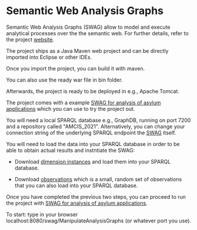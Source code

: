 # Semantic Web Analysis Graphs

Semantic Web Analysis Graphs (SWAG) allow to model and execute analytical processes over the the semantic web. For further details, refer to the project [website](https://swag-bi.github.io/swag/).

The project ships as a Java Maven web project and can be directly imported into Eclipse or other IDEs.

Once you import the project, you can build it with maven.

You can also use the ready war file in bin folder.

Afterwards, the project is ready to be deployed in e.g., Apache Tomcat.

The project comes with a example [SWAG for analysis of asylum applications](https://github.com/swag-bi/swag/blob/master/src/main/webapp/WEB-INF/resources/Uploaded/AGs/eurostat_AG_AMCIS2021.ttl) which you can use to try the project out.

You will need a local SPARQL database e.g., GraphDB, running on port 7200 and a repository called "AMCIS_2021". Alternatively, you can change your connection string of the underlying SPARQL endpoint the [SWAG](https://github.com/swag-bi/swag/blob/master/src/main/webapp/WEB-INF/resources/Uploaded/AGs/eurostat_AG_AMCIS2021.ttl) itself.

You will need to load the data into your SPARQL database in order to be able to obtain actual results and instntiate the SWAG:

* Download [dimension instances](https://github.com/lorenae/qb4olap/blob/master/examples/eurostat_instances_QB4OLAP_v1.3.ttl) and load them into your SPARQL database.

* Download [observations](observatoins/observations.ttl) which is a small, random set of observations that you can also load into your SPARQL database.

Once you have completed the previous two steps, you can proceed to run the project with [SWAG for analysis of asylum applications](https://github.com/swag-bi/swag/blob/master/src/main/webapp/WEB-INF/resources/Uploaded/AGs/eurostat_AG_AMCIS2021.ttl).

To start: type in your browser localhost:8080/swag/ManipulateAnalysisGraphs (or whatever port you use).

 


